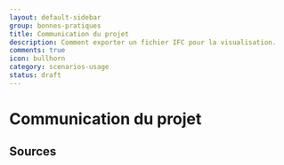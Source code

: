 ```yaml
---
layout: default-sidebar
group: bonnes-pratiques
title: Communication du projet
description: Comment exporter un fichier IFC pour la visualisation.
comments: true
icon: bullhorn
category: scenarios-usage
status: draft
---
```


# Communication du projet

## Sources
